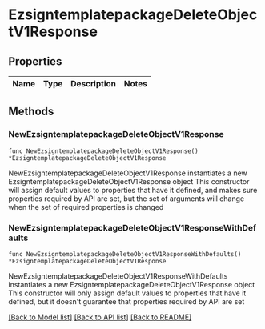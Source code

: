 # EzsigntemplatepackageDeleteObjectV1Response

## Properties

Name | Type | Description | Notes
------------ | ------------- | ------------- | -------------

## Methods

### NewEzsigntemplatepackageDeleteObjectV1Response

`func NewEzsigntemplatepackageDeleteObjectV1Response() *EzsigntemplatepackageDeleteObjectV1Response`

NewEzsigntemplatepackageDeleteObjectV1Response instantiates a new EzsigntemplatepackageDeleteObjectV1Response object
This constructor will assign default values to properties that have it defined,
and makes sure properties required by API are set, but the set of arguments
will change when the set of required properties is changed

### NewEzsigntemplatepackageDeleteObjectV1ResponseWithDefaults

`func NewEzsigntemplatepackageDeleteObjectV1ResponseWithDefaults() *EzsigntemplatepackageDeleteObjectV1Response`

NewEzsigntemplatepackageDeleteObjectV1ResponseWithDefaults instantiates a new EzsigntemplatepackageDeleteObjectV1Response object
This constructor will only assign default values to properties that have it defined,
but it doesn't guarantee that properties required by API are set


[[Back to Model list]](../README.md#documentation-for-models) [[Back to API list]](../README.md#documentation-for-api-endpoints) [[Back to README]](../README.md)


